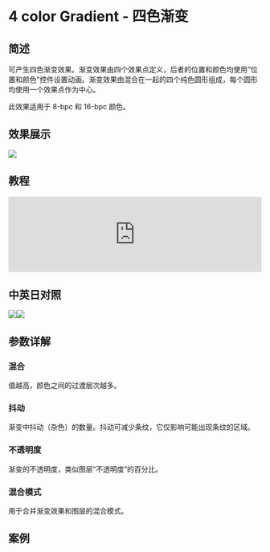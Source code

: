 # 4 color Gradient - 四色渐变

## 简述

可产生四色渐变效果。渐变效果由四个效果点定义，后者的位置和颜色均使用“位置和颜色”控件设置动画。渐变效果由混合在一起的四个纯色圆形组成，每个圆形均使用一个效果点作为中心。

此效果适用于 8-bpc 和 16-bpc 颜色。

## 效果展示

![](https://cdn.yuelili.com/20211227132114.png)

## 教程

<iframe src="https://player.bilibili.com/player.html?bvid=BV1e34y1X7Vj&page=59&high_quality=1" width="100%" allowfullscreen="allowfullscreen" frameborder="0"></iframe>

## 中英日对照

![](https://mir.yuelili.com/wp-content/uploads/user/AE/effects/AE-Effects-Generate-4_color_Gradient.png)![](https://mir.yuelili.com/wp-content/uploads/user/AE/effects/AE-Effects-Generate-4_color_Gradient_cn.png)

## 参数详解

### 混合

值越高，颜色之间的过渡层次越多。

### 抖动

渐变中抖动（杂色）的数量。抖动可减少条纹，它仅影响可能出现条纹的区域。

### 不透明度

渐变的不透明度，类似图层“不透明度”的百分比。

### 混合模式

用于合并渐变效果和图层的混合模式。

## 案例
